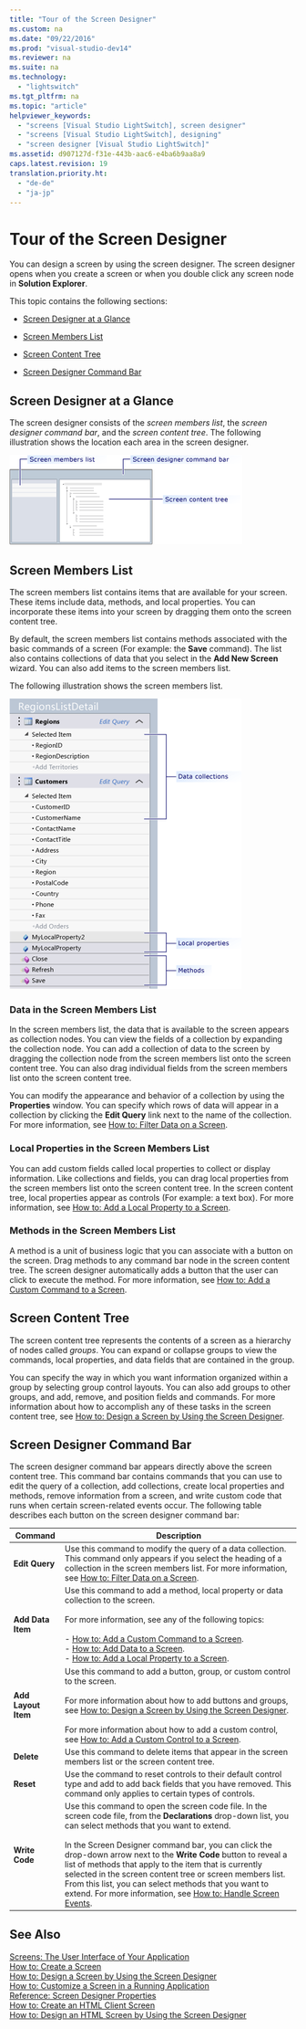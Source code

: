 ```yaml
---
title: "Tour of the Screen Designer"
ms.custom: na
ms.date: "09/22/2016"
ms.prod: "visual-studio-dev14"
ms.reviewer: na
ms.suite: na
ms.technology: 
  - "lightswitch"
ms.tgt_pltfrm: na
ms.topic: "article"
helpviewer_keywords: 
  - "screens [Visual Studio LightSwitch], screen designer"
  - "screens [Visual Studio LightSwitch], designing"
  - "screen designer [Visual Studio LightSwitch]"
ms.assetid: d907127d-f31e-443b-aac6-e4ba6b9aa8a9
caps.latest.revision: 19
translation.priority.ht: 
  - "de-de"
  - "ja-jp"
---
```

# Tour of the Screen Designer
You can design a screen by using the screen designer. The screen designer opens when you create a screen or when you double click any screen node in **Solution Explorer**.  
  
 This topic contains the following sections:  
  
-   [Screen Designer at a Glance](#Glance)  
  
-   [Screen Members List](#Members)  
  
-   [Screen Content Tree](#ContentTree)  
  
-   [Screen Designer Command Bar](#CommandBar)  
  
##  <a name="Glance"></a> Screen Designer at a Glance  
 The screen designer consists of the *screen members list*, the *screen designer command bar*, and the *screen content tree*. The following illustration shows the location each area in the screen designer.  
  
 ![LightSwitch Screen Designer](../VS_csharp/media/ls_screen_designer.png "LS_Screen_Designer")  
  
##  <a name="Members"></a> Screen Members List  
 The screen members list contains items that are available for your screen. These items include data, methods, and local properties. You can incorporate these items into your screen by dragging them onto the screen content tree.  
  
 By default, the screen members list contains methods associated with the basic commands of a screen (For example: the **Save** command). The list also contains collections of data that you select in the **Add New Screen** wizard. You can also add items to the screen members list.  
  
 The following illustration shows the screen members list.  
  
 ![Screen Members List](../VS_csharp/media/ls_screen_members_list.png "LS_Screen_Members_List")  
  
### Data in the Screen Members List  
 In the screen members list, the data that is available to the screen appears as collection nodes. You can view the fields of a collection by expanding the collection node. You can add a collection of data to the screen by dragging the collection node from the screen members list onto the screen content tree. You can also drag individual fields from the screen members list onto the screen content tree.  
  
 You can modify the appearance and behavior of a collection by using the **Properties** window. You can specify which rows of data will appear in a collection by clicking the **Edit Query** link next to the name of the collection.  For more information, see [How to: Filter Data on a Screen](../VS_csharp/how-to--filter-data-on-a-silverlight-screen.md).  
  
### Local Properties in the Screen Members List  
 You can add custom fields called local properties to collect or display information. Like collections and fields, you can drag local properties from the screen members list onto the screen content tree. In the screen content tree, local properties appear as controls (For example: a text box). For more information, see [How to: Add a Local Property to a Screen](../VS_csharp/how-to--add-a-local-property-to-a-silverlight-screen.md).  
  
### Methods in the Screen Members List  
 A method is a unit of business logic that you can associate with a button on the screen. Drag methods to any command bar node in the screen content tree. The screen designer automatically adds a button that the user can click to execute the method. For more information, see [How to: Add a Custom Command to a Screen](../VS_csharp/how-to--add-a-custom-command-to-a-silverlight-screen.md).  
  
##  <a name="ContentTree"></a> Screen Content Tree  
 The screen content tree represents the contents of a screen as a hierarchy of nodes called *groups*. You can expand or collapse groups to view the commands, local properties, and data fields that are contained in the group.  
  
 You can specify the way in which you want information organized within a group by selecting group control layouts. You can also add groups to other groups, and add, remove, and position fields and commands. For more information about how to accomplish any of these tasks in the screen content tree, see [How to: Design a Screen by Using the Screen Designer](../VS_csharp/how-to--design-a-silverlight-screen-by-using-the-screen-designer.md).  
  
##  <a name="CommandBar"></a> Screen Designer Command Bar  
 The screen designer command bar appears directly above the screen content tree. This command bar contains commands that you can use to edit the query of a collection, add collections, create local properties and methods, remove information from a screen, and write custom code that runs when certain screen-related events occur. The following table describes each button on the screen designer command bar:  
  
|Command|Description|  
|-------------|-----------------|  
|**Edit Query**|Use this command to modify the query of a data collection. This command only appears if you select the heading of a collection in the screen members list. For more information, see [How to: Filter Data on a Screen](../VS_csharp/how-to--filter-data-on-a-silverlight-screen.md).|  
|**Add Data Item**|Use this command to add a method, local property or data collection to the screen.<br /><br /> For more information, see any of the following topics:<br /><br /> -   [How to: Add a Custom Command to a Screen](../VS_csharp/how-to--add-a-custom-command-to-a-silverlight-screen.md).<br />-   [How to: Add Data to a Screen](../VS_csharp/how-to--add-data-to-a-screen.md).<br />-   [How to: Add a Local Property to a Screen](../VS_csharp/how-to--add-a-local-property-to-a-silverlight-screen.md).|  
|**Add Layout Item**|Use this command to add a button, group, or custom control to the screen.<br /><br /> For more information about how to add buttons and groups, see [How to: Design a Screen by Using the Screen Designer](../VS_csharp/how-to--design-a-silverlight-screen-by-using-the-screen-designer.md).<br /><br /> For more information about how to add a custom control, see [How to: Add a Custom Control to a Screen](../VS_csharp/how-to--add-a-custom-control-to-a-silverlight-screen.md).|  
|**Delete**|Use this command to delete items that appear in the screen members list or the screen content tree.|  
|**Reset**|Use the command to reset controls to their default control type and add to add back fields that you have removed. This command only applies to certain types of controls.|  
|**Write Code**|Use this command to open the screen code file. In the screen code file, from the **Declarations** drop-down list, you can select methods that you want to extend.<br /><br /> In the Screen Designer command bar, you can click the drop-down arrow next to the **Write Code** button to reveal a list of methods that apply to the item that is currently selected in the screen content tree or screen members list. From this list, you can select methods that you want to extend. For more information, see [How to: Handle Screen Events](../VS_csharp/how-to--handle-silverlight-screen-events.md).|  
  
## See Also  
 [Screens: The User Interface of Your Application](../VS_csharp/screens--the-user-interface-of-your-lightswitch-application.md)   
 [How to: Create a Screen](../VS_csharp/how-to--create-a-silverlight-screen.md)   
 [How to: Design a Screen by Using the Screen Designer](../VS_csharp/how-to--design-a-silverlight-screen-by-using-the-screen-designer.md)   
 [How to: Customize a Screen in a Running Application](../VS_csharp/how-to--customize-a-silverlight-screen-in-a-running-application.md)   
 [Reference: Screen Designer Properties](../VS_csharp/reference--screen-designer-properties.md)   
 [How to: Create an HTML Client Screen](../VS_csharp/how-to--create-an-html-client-screen.md)   
 [How to: Design an HTML Screen by Using the Screen Designer](../VS_csharp/how-to--design-an-html-screen-by-using-the-screen-designer.md)